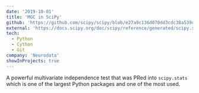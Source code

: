 ```yaml
---
date: '2019-10-01'
title: 'MGC in SciPy'
github: 'https://github.com/scipy/scipy/blob/e27a9c136d070dd3cdc38a539cc8ddb0269fff43/scipy/stats/stats.py#L4364'
external: 'https://docs.scipy.org/doc/scipy/reference/generated/scipy.stats.multiscale_graphcorr.html'
tech:
  - Python
  - Cython
  - Git
company: 'Neurodata'
showInProjects: true
---
```


A powerful multivariate independence test that was PRed into `scipy.stats` which is one of the largest Python packages and one of the most used.
